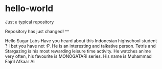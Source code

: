 # hello-world
Just a typical repository

Repository has just changed! ^^

Hello Sugar Labs
Have you heard about this Indonesian highschool student ? I bet you have not :P. He is an interesting and talkative person. Tetris and Stargazing is his most rewarding leisure time activity. He watches anime very often, his favourite is MONOGATARI series. His name is Muhammad Fajril Afkaar Ali
